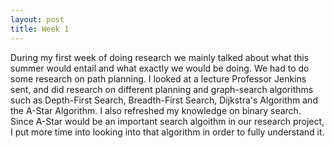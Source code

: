 ```yaml
---
layout: post
title: Week 1
---
```


During my first week of doing research we mainly talked about what this summer would entail and what exactly we would be doing. We had to do some research on path planning. I looked at a lecture Professor Jenkins sent, and did research on different planning and graph-search algorithms such as Depth-First Search, Breadth-First Search, Dijkstra's Algorithm and the A-Star Algorithm. I also refreshed my knowledge on binary search. Since A-Star would be an important search algoithm in our research project, I put more time into looking into that algorithm in order to fully understand it. 
